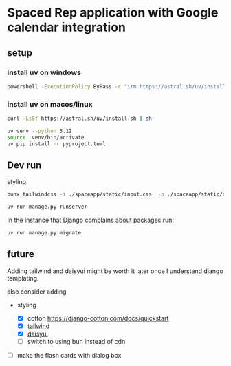 # Spaced Rep application with Google calendar integration

## setup

### install uv on windows

```sh
powershell -ExecutionPolicy ByPass -c "irm https://astral.sh/uv/install.ps1 | iex"
```

### install uv on macos/linux

```sh
curl -LsSf https://astral.sh/uv/install.sh | sh
```

```sh
uv venv --python 3.12
source .venv/bin/activate
uv pip install -r pyproject.toml
```

## Dev run

styling

```sh
bunx tailwindcss -i ./spaceapp/static/input.css  -o ./spaceapp/static/output.css

```

```sh
uv run manage.py runserver
```

In the instance that Django complains about packages run:

```sh
uv run manage.py migrate
```

## future

Adding tailwind and daisyui might be worth it later
once I understand django templating.

also consider adding

- styling

  - [x] cotton https://django-cotton.com/docs/quickstart
  - [x] [tailwind](https://tailwindcss.com/docs/installation/play-cdn)
  - [x] [daisyui](https://daisyui.com/)
  - [ ] switch to using bun instead of cdn

- [ ] make the flash cards with dialog box
